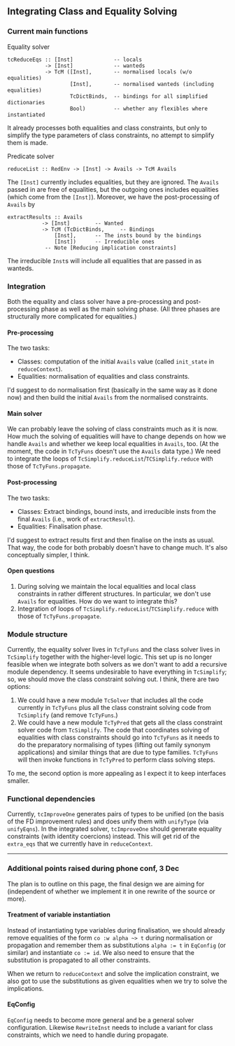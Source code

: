 ## Integrating Class and Equality Solving

### Current main functions


Equality solver

```wiki
tcReduceEqs :: [Inst]             -- locals
            -> [Inst]             -- wanteds
            -> TcM ([Inst],       -- normalised locals (w/o equalities)
                    [Inst],       -- normalised wanteds (including equalities)
                    TcDictBinds,  -- bindings for all simplified dictionaries
                    Bool)         -- whether any flexibles where instantiated

```


It already processes both equalities and class constraints, but only to simplify the type parameters of class constraints, no attempt to simplify them is made.


Predicate solver

```wiki
reduceList :: RedEnv -> [Inst] -> Avails -> TcM Avails
```


The `[Inst]` currently includes equalities, but they are ignored.  The `Avails` passed in are free of equalities, but the outgoing ones includes equalities (which come from the `[Inst]`).  Moreover, we have the post-processing of `Avails` by

```wiki
extractResults :: Avails
	       -> [Inst]		-- Wanted
	       -> TcM (TcDictBinds, 	-- Bindings
		       [Inst],		-- The insts bound by the bindings
		       [Inst])		-- Irreducible ones
			-- Note [Reducing implication constraints]
```


The irreducible `Inst`s will include all equalities that are passed in as wanteds.

### Integration


Both the equality and class solver have a pre-processing and post-processing phase as well as the main solving phase.  (All three phases are structurally more complicated for equalities.)

#### Pre-processing


The two tasks:

- Classes: computation of the initial `Avails` value (called `init_state` in `reduceContext`).
- Equalities: normalisation of equalities and class constraints.


I'd suggest to do normalisation first (basically in the same way as it done now) and then build the initial `Avails` from the normalised constraints.

#### Main solver


We can probably leave the solving of class constraints much as it is now.  How much the solving of equalities will have to change depends on how we handle `Avails` and whether we keep local equalities in `Avails`, too.  (At the moment, the code in `TcTyFuns` doesn't use the `Avails` data type.)  We need to integrate the loops of `TcSimplify.reduceList`/`TCSimplify.reduce` with those of `TcTyFuns.propagate`.

#### Post-processing


The two tasks:

- Classes: Extract bindings, bound insts, and irreducible insts from the final `Avails` (i.e., work of `extractResult`).
- Equalities: Finalisation phase.


I'd suggest to extract results first and then finalise on the insts as usual.  That way, the code for both probably doesn't have to change much.  It's also conceptually simpler, I think.

#### Open questions

1. During solving we maintain the local equalities and local class constraints in rather different structures.  In particular, we don't use `Avails` for equalities.  How do we want to integrate this?
1. Integration of loops of `TcSimplify.reduceList`/`TCSimplify.reduce` with those of `TcTyFuns.propagate`.

### Module structure


Currently, the equality solver lives in `TcTyFuns` and the class solver lives in `TcSimplify` together with the higher-level logic.  This set up is no longer feasible when we integrate both solvers as we don't want to add a recursive module dependency.  It seems undesirable to have everything in `TcSimplify`; so, we should move the class constraint solving out.  I think, there are two options:

1. We could have a new module `TcSolver` that includes all the code currently in `TcTyFuns` plus all the class constraint solving code from `TcSimplify` (and remove `TcTyFuns`.)
1. We could have a new module `TcTyPred` that gets all the class constraint solver code from `TcSimplify`.  The code that coordinates solving of equalities with class constraints should go into `TcTyFuns` as it needs to do the preparatory normalising of types (lifting out family synonym applications) and similar things that are due to type families.  `TcTyFuns` will then invoke functions in `TcTyPred` to perform class solving steps. 


To me, the second option is more appealing as I expect it to keep interfaces smaller.

### Functional dependencies


Currently, `tcImproveOne` generates pairs of types to be unified (on the basis of the FD improvement rules) and does unify them with `unifyType` (via `unifyEqns`).  In the integrated solver, `tcImproveOne` should generate equality constraints (with identity coercions) instead.  This will get rid of the `extra_eqs` that we currently have in `reduceContext`.

---

### Additional points raised during phone conf, 3 Dec


The plan is to outline on this page, the final design we are aiming for (independent of whether we implement it in one rewrite of the source or more).

#### Treatment of variable instantiation


Instead of instantiating type variables during finalisation, we should already remove equalities of the form `co :w alpha ~> t` during normalisation or propagation and remember them as substitutions `alpha := t` in `EqConfig` (or similar) and instantiate `co := id`.  We also need to ensure that the substitution is propagated to all other constraints.


When we return to `reduceContext` and solve the implication constraint, we also got to use the substitutions as given equalities when we try to solve the implications.

#### EqConfig

`EqConfig` needs to become more general and be a general solver configuration.  Likewise `RewriteInst` needs to include a variant for class constraints, which we need to handle during propagate.
